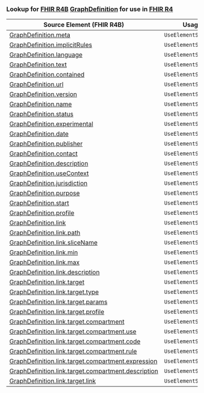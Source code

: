 ### Lookup for [FHIR R4B](https://hl7.org/fhir/R4B/) [GraphDefinition](https://hl7.org/fhir/R4B/GraphDefinition.html) for use in [FHIR R4](https://hl7.org/fhir/R4/)

| Source Element (FHIR R4B) | Usage | Target |
| -------------- | ----- | ------ |
| [GraphDefinition.meta](https://hl7.org/fhir/R4B/GraphDefinition.html#resource) | `UseElementSameName` | [GraphDefinition.meta](https://hl7.org/fhir/R4/GraphDefinition.html#resource) |
| [GraphDefinition.implicitRules](https://hl7.org/fhir/R4B/GraphDefinition.html#resource) | `UseElementSameName` | [GraphDefinition.implicitRules](https://hl7.org/fhir/R4/GraphDefinition.html#resource) |
| [GraphDefinition.language](https://hl7.org/fhir/R4B/GraphDefinition.html#resource) | `UseElementSameName` | [GraphDefinition.language](https://hl7.org/fhir/R4/GraphDefinition.html#resource) |
| [GraphDefinition.text](https://hl7.org/fhir/R4B/GraphDefinition.html#resource) | `UseElementSameName` | [GraphDefinition.text](https://hl7.org/fhir/R4/GraphDefinition.html#resource) |
| [GraphDefinition.contained](https://hl7.org/fhir/R4B/GraphDefinition.html#resource) | `UseElementSameName` | [GraphDefinition.contained](https://hl7.org/fhir/R4/GraphDefinition.html#resource) |
| [GraphDefinition.url](https://hl7.org/fhir/R4B/GraphDefinition.html#resource) | `UseElementSameName` | [GraphDefinition.url](https://hl7.org/fhir/R4/GraphDefinition.html#resource) |
| [GraphDefinition.version](https://hl7.org/fhir/R4B/GraphDefinition.html#resource) | `UseElementSameName` | [GraphDefinition.version](https://hl7.org/fhir/R4/GraphDefinition.html#resource) |
| [GraphDefinition.name](https://hl7.org/fhir/R4B/GraphDefinition.html#resource) | `UseElementSameName` | [GraphDefinition.name](https://hl7.org/fhir/R4/GraphDefinition.html#resource) |
| [GraphDefinition.status](https://hl7.org/fhir/R4B/GraphDefinition.html#resource) | `UseElementSameName` | [GraphDefinition.status](https://hl7.org/fhir/R4/GraphDefinition.html#resource) |
| [GraphDefinition.experimental](https://hl7.org/fhir/R4B/GraphDefinition.html#resource) | `UseElementSameName` | [GraphDefinition.experimental](https://hl7.org/fhir/R4/GraphDefinition.html#resource) |
| [GraphDefinition.date](https://hl7.org/fhir/R4B/GraphDefinition.html#resource) | `UseElementSameName` | [GraphDefinition.date](https://hl7.org/fhir/R4/GraphDefinition.html#resource) |
| [GraphDefinition.publisher](https://hl7.org/fhir/R4B/GraphDefinition.html#resource) | `UseElementSameName` | [GraphDefinition.publisher](https://hl7.org/fhir/R4/GraphDefinition.html#resource) |
| [GraphDefinition.contact](https://hl7.org/fhir/R4B/GraphDefinition.html#resource) | `UseElementSameName` | [GraphDefinition.contact](https://hl7.org/fhir/R4/GraphDefinition.html#resource) |
| [GraphDefinition.description](https://hl7.org/fhir/R4B/GraphDefinition.html#resource) | `UseElementSameName` | [GraphDefinition.description](https://hl7.org/fhir/R4/GraphDefinition.html#resource) |
| [GraphDefinition.useContext](https://hl7.org/fhir/R4B/GraphDefinition.html#resource) | `UseElementSameName` | [GraphDefinition.useContext](https://hl7.org/fhir/R4/GraphDefinition.html#resource) |
| [GraphDefinition.jurisdiction](https://hl7.org/fhir/R4B/GraphDefinition.html#resource) | `UseElementSameName` | [GraphDefinition.jurisdiction](https://hl7.org/fhir/R4/GraphDefinition.html#resource) |
| [GraphDefinition.purpose](https://hl7.org/fhir/R4B/GraphDefinition.html#resource) | `UseElementSameName` | [GraphDefinition.purpose](https://hl7.org/fhir/R4/GraphDefinition.html#resource) |
| [GraphDefinition.start](https://hl7.org/fhir/R4B/GraphDefinition.html#resource) | `UseElementSameName` | [GraphDefinition.start](https://hl7.org/fhir/R4/GraphDefinition.html#resource) |
| [GraphDefinition.profile](https://hl7.org/fhir/R4B/GraphDefinition.html#resource) | `UseElementSameName` | [GraphDefinition.profile](https://hl7.org/fhir/R4/GraphDefinition.html#resource) |
| [GraphDefinition.link](https://hl7.org/fhir/R4B/GraphDefinition.html#resource) | `UseElementSameName` | [GraphDefinition.link](https://hl7.org/fhir/R4/GraphDefinition.html#resource) |
| [GraphDefinition.link.path](https://hl7.org/fhir/R4B/GraphDefinition.html#resource) | `UseElementSameName` | [GraphDefinition.link.path](https://hl7.org/fhir/R4/GraphDefinition.html#resource) |
| [GraphDefinition.link.sliceName](https://hl7.org/fhir/R4B/GraphDefinition.html#resource) | `UseElementSameName` | [GraphDefinition.link.sliceName](https://hl7.org/fhir/R4/GraphDefinition.html#resource) |
| [GraphDefinition.link.min](https://hl7.org/fhir/R4B/GraphDefinition.html#resource) | `UseElementSameName` | [GraphDefinition.link.min](https://hl7.org/fhir/R4/GraphDefinition.html#resource) |
| [GraphDefinition.link.max](https://hl7.org/fhir/R4B/GraphDefinition.html#resource) | `UseElementSameName` | [GraphDefinition.link.max](https://hl7.org/fhir/R4/GraphDefinition.html#resource) |
| [GraphDefinition.link.description](https://hl7.org/fhir/R4B/GraphDefinition.html#resource) | `UseElementSameName` | [GraphDefinition.link.description](https://hl7.org/fhir/R4/GraphDefinition.html#resource) |
| [GraphDefinition.link.target](https://hl7.org/fhir/R4B/GraphDefinition.html#resource) | `UseElementSameName` | [GraphDefinition.link.target](https://hl7.org/fhir/R4/GraphDefinition.html#resource) |
| [GraphDefinition.link.target.type](https://hl7.org/fhir/R4B/GraphDefinition.html#resource) | `UseElementSameName` | [GraphDefinition.link.target.type](https://hl7.org/fhir/R4/GraphDefinition.html#resource) |
| [GraphDefinition.link.target.params](https://hl7.org/fhir/R4B/GraphDefinition.html#resource) | `UseElementSameName` | [GraphDefinition.link.target.params](https://hl7.org/fhir/R4/GraphDefinition.html#resource) |
| [GraphDefinition.link.target.profile](https://hl7.org/fhir/R4B/GraphDefinition.html#resource) | `UseElementSameName` | [GraphDefinition.link.target.profile](https://hl7.org/fhir/R4/GraphDefinition.html#resource) |
| [GraphDefinition.link.target.compartment](https://hl7.org/fhir/R4B/GraphDefinition.html#resource) | `UseElementSameName` | [GraphDefinition.link.target.compartment](https://hl7.org/fhir/R4/GraphDefinition.html#resource) |
| [GraphDefinition.link.target.compartment.use](https://hl7.org/fhir/R4B/GraphDefinition.html#resource) | `UseElementSameName` | [GraphDefinition.link.target.compartment.use](https://hl7.org/fhir/R4/GraphDefinition.html#resource) |
| [GraphDefinition.link.target.compartment.code](https://hl7.org/fhir/R4B/GraphDefinition.html#resource) | `UseElementSameName` | [GraphDefinition.link.target.compartment.code](https://hl7.org/fhir/R4/GraphDefinition.html#resource) |
| [GraphDefinition.link.target.compartment.rule](https://hl7.org/fhir/R4B/GraphDefinition.html#resource) | `UseElementSameName` | [GraphDefinition.link.target.compartment.rule](https://hl7.org/fhir/R4/GraphDefinition.html#resource) |
| [GraphDefinition.link.target.compartment.expression](https://hl7.org/fhir/R4B/GraphDefinition.html#resource) | `UseElementSameName` | [GraphDefinition.link.target.compartment.expression](https://hl7.org/fhir/R4/GraphDefinition.html#resource) |
| [GraphDefinition.link.target.compartment.description](https://hl7.org/fhir/R4B/GraphDefinition.html#resource) | `UseElementSameName` | [GraphDefinition.link.target.compartment.description](https://hl7.org/fhir/R4/GraphDefinition.html#resource) |
| [GraphDefinition.link.target.link](https://hl7.org/fhir/R4B/GraphDefinition.html#resource) | `UseElementSameName` | [GraphDefinition.link.target.link](https://hl7.org/fhir/R4/GraphDefinition.html#resource) |
